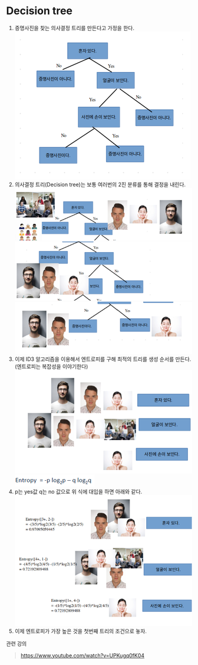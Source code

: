 # Decision tree  

1. 증명사진을 찾는 의사결정 트리를 만든다고 가정을 한다.  
![](photo/30-1.png)  
2. 의사결정 트리(Decision tree)는 보통 여러번의 2진 분류를 통해 결정을 내린다.  
![](photo/30-2.png)  
![](photo/30-3.png)  
![](photo/30-4.png)  
3. 이제 ID3 알고리즘을 이용해서 엔트로피를 구해 최적의 트리를 생성 순서를 만든다. (엔트로피는 복잡성을 이야기한다)  
![](photo/30-5.png)  
![](photo/30-6.png)
4. p는 yes값 q는 no 값으로 위 식에 대입을 하면 아래와 같다.  
![](photo/30-7.png)  
5. 이제 엔트로피가 가장 높은 것을 첫번째 트리의 조건으로 놓자.


관련 강의  
> https://www.youtube.com/watch?v=UPKugq0fK04
